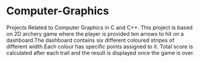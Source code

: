 # Computer-Graphics
Projects Related to Computer Graphics in C and C++.
This project is based on 2D archery game where the player is provided ten arrows to hit on a dashboard.The dashboard contains six different coloured stripes of different width.Each colour has specific points assigned to it. Total score is calculated after each trail and the result is displayed once the game is over. 
